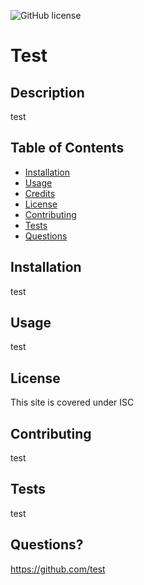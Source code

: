 ![GitHub license](https://img.shields.io/badge/license-ISC-blue.svg)


  # Test

  ## Description 
  test

  ## Table of Contents
  * [Installation](#installation)
  * [Usage](#usage)
  * [Credits](#credits)
  * [License](#license)
  * [Contributing](#contributing)
  * [Tests](#tests)
  * [Questions](#questions) 
  
  ## Installation
  test

  ## Usage 
  test
  ## License
  This site is covered under ISC
  
  ## Contributing
  test

  ## Tests
  test
  
  ## Questions?
  https://github.com/test

  

